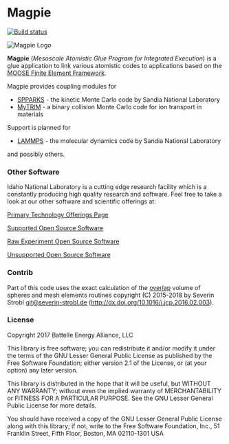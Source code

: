 # Magpie

[![Build status](https://civet.inl.gov/idaholab/magpie/master/branch_status.svg)](https://civet.inl.gov/repo/idaholab/magpie/)


![Magpie Logo](http://idaholab.github.io/img/magpie/magpie_logo_small.png)

**Magpie** (_Mesoscale Atomistic Glue Program for Integrated Execution_) is a glue application to link various atomistic codes to applications based on the [MOOSE Finite Element Framework](http://mooseframework.org).

Magpie provides coupling modules for

* [SPPARKS](http://spparks.sandia.gov/) - the kinetic Monte Carlo code by Sandia National Laboratory
* [MyTRIM](http://github.com/idaholab/mytrim/) - a binary collision Monte Carlo code for ion transport in materials

Support is planned for
* [LAMMPS](http://lammps.sandia.gov/) - the molecular dynamics code by Sandia National Laboratory

and possibly others.

### Other Software

Idaho National Laboratory is a cutting edge research facility which is a constantly producing high quality research and software. Feel free to take a look at our other software and scientific offerings at:

[Primary Technology Offerings Page](https://www.inl.gov/inl-initiatives/technology-deployment)

[Supported Open Source Software](https://github.com/idaholab)

[Raw Experiment Open Source Software](https://github.com/IdahoLabResearch)

[Unsupported Open Source Software](https://github.com/IdahoLabCuttingBoard)

### Contrib

Part of this code uses the exact calculation of the [overlap](contrib/overlap/README.md) volume of spheres
and mesh elements routines copyright (C) 2015-2018 by Severin Strobl
<git@severin-strobl.de> (http://dx.doi.org/10.1016/j.jcp.2016.02.003).

### License

Copyright 2017 Battelle Energy Alliance, LLC

This library is free software; you can redistribute it and/or modify it under the terms of the GNU Lesser General Public License as published by the Free Software Foundation; either version 2.1 of the License, or (at your option) any later version.

This library is distributed in the hope that it will be useful, but WITHOUT ANY WARRANTY; without even the implied warranty of MERCHANTABILITY or FITNESS FOR A PARTICULAR PURPOSE. See the GNU Lesser General Public License for more details.

You should have received a copy of the GNU Lesser General Public License along with this library; if not, write to the Free Software Foundation, Inc., 51 Franklin Street, Fifth Floor, Boston, MA 02110-1301 USA
